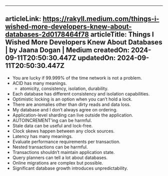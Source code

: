 -----------------------
articleLink: https://rakyll.medium.com/things-i-wished-more-developers-knew-about-databases-2d0178464f78
articleTitle: Things I Wished More Developers Knew About Databases | by Jaana Dogan | Medium
createdOn: 2024-09-11T20:50:30.447Z
updatedOn: 2024-09-11T20:50:30.447Z
-----------------------

- You are lucky if 99.999% of the time network is not a problem.
- ACID has many meanings.
  - atomicity, consistency, isolation, durability.
- Each database has different consistency and isolation capabilities.
- Optimistic locking is an option when you can’t hold a lock.
- There are anomalies other than dirty reads and data loss.
- My database and I don’t always agree on ordering.
- Application-level sharding can live outside the application.
- AUTOINCREMENT’ing can be harmful.
- Stale data can be useful and lock-free.
- Clock skews happen between any clock sources.
- Latency has many meanings.
- Evaluate performance requirements per transaction.
- Nested transactions can be harmful.
- Transactions shouldn’t maintain application state.
- Query planners can tell a lot about databases.
- Online migrations are complex but possible.
- Significant database growth introduces unpredictability.